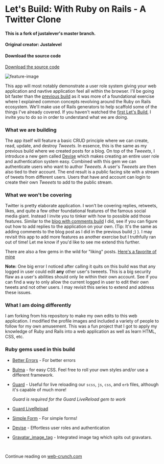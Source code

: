 # Let's Build: With Ruby on Rails - A Twitter Clone
#### This is a fork of justalever's master branch. 
#### Original creator: Justalevel
#### Download the source code

[Download the source code](https://github.com/justalever/twittter)

![feature-image](https://cdn.discordapp.com/attachments/338530149593251850/465336045475594240/JPEG_20180707_205911.jpg)

This app will most notably demonstrate a user role system giving your web application and navtive application feel all within the browser. I'll be going bit faster than the [previous build](https://web-crunch.com/lets-build-with-ruby-on-rails-blog-with-comments/) as it was more of a foundational exercise where I explained common concepts revolving around the Ruby on Rails ecosystem. We'll make use of Rails generators to help scaffold some of the things I've already covered. If you haven't watched the [first Let's Build](https://web-crunch.com/lets-build-with-ruby-on-rails-blog-with-comments/), I invite you to do so in order to understand what we are doing.

### What we are building

The app itself will feature a basic CRUD principle where we can create, read, update, and destroy *Tweeets*. In essence, this is the same as my previous build where we created posts for a blog.  On top of the *Tweeets*, I introduce a new gem called [Devise](https://github.com/plataformatec/devise) which makes creating an entire user role and authentication system easy. Combined with this gem we can authenticate users who want to author *Tweeets*. A user's *Tweeets* are then also tied to their account. The end result is a public facing site with a stream of tweets from different users. Users that have and account can login to create their own *Tweeets* to add to the public stream.

### What we won't be covering

Twitter is pretty elaborate application. I won't be covering replies, retweets, likes, and quite a few other foundational features of the famous social media giant. Instead I invite you to tinker with how to possible add those features. Similar to the [blog with comments build](https://web-crunch.com/lets-build-with-ruby-on-rails-blog-with-comments/) I did, see if you can figure out how to add replies to the application on your own. (Tip: It's the same as adding comments to the blog post as I did in the previous build ;) ). I may revisit this app to add more features as another exercise but I truthfully ran out of time! Let me know if you'd like to see me extend this further. 

There are also a few gems in the wild for "liking" posts. [Here's a favorite of mine](https://github.com/schneems/Likeable)

**Note:** One big error I noticed after calling it quits on this build was that any logged in user could edit **any** other user's tweeets. This is a big security flaw as a user's abilities should only lie within their own account. See if you can find a way to only allow the current logged in user to edit their own tweets and not other users. I may revisit this series to extend and address these issues. 

### What I am doing differently

I am forking from his repository to make my own edits to this web application. I modified the profile images and included a variety of people to follow for my own amusement. This was a fun project that I got to apply my knowledge of Ruby and Rails into a web application as well as learn HTML, CSS, etc.

### Ruby gems used in this build

- [Better Errors](https://rubygems.org/gems/better_errors) - For better errors

- [Bulma](https://github.com/joshuajansen/bulma-rails) - for easy CSS. Feel free to roll your own styles and/or use a different framework.

- [Guard](https://github.com/guard/guard) - Useful for live reloading our `scss`, `js`, `css`, and `erb` files, although it's capable of much more!

  *Guard is required for the Guard LiveReload gem to work*

- [Guard LiveReload](https://github.com/guard/guard-livereload)

- [Simple Form](https://github.com/plataformatec/simple_form) - For simple forms!

- [Devise](https://github.com/plataformatec/devise) - Effortless user roles and authentication

- [Gravatar_image_tag](https://github.com/mdeering/gravatar_image_tag) - Integrated image tag which spits out gravatars.

  ​

Continue reading on [web-crunch.com](https://web-crunch.com/lets-build-with-ruby-on-rails-a-twitter-clone/)
